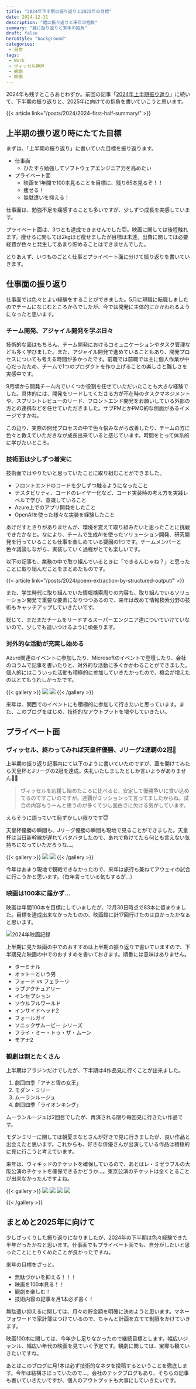 ```yaml
---
title: "2024年下半期の振り返りと2025年の目標"
date: 2024-12-31
description: "雑に振り返りと来年の抱負"
summary: "雑に振り返りと来年の抱負"
draft: false
heroStyle: "background"
categories:
 - 日常
tags:
 - Work
 - ヴィッセル神戸
 - 観劇
 - 映画
---
```


2024年も残すところあとわずか。前回の記事「[2024年上半期振り返り](../2024-first-half-summary/)」に続いて、下半期の振り返りと、2025年に向けての抱負を書いていこうと思います。

{{< article link="/posts/2024/2024-first-half-summary/" >}}

## 上半期の振り返り時にたてた目標

まずは、「上半期の振り返り」に書いていた目標を振り返ります。

- 仕事面
  - ひたすら勉強してソフトウェアエンジニア力を高めたい
- プライベート面
  - 映画を1年間で100本見ることを目標に、残り65本見るぞ！！
  - 痩せる！
  - 無駄遣いを抑える！

仕事面は、勉強不足を痛感することも多いですが、少しずつ成長を実感しています。

プライベート面は、3つとも達成できませんでした😇。映画に関しては後程触れます。痩せるに関しては2kgほど痩せましたが目標は未達。出費に関しては必要経費が色々と発生してあまり貯めることはできませんでした。

とりあえず、いつものごとく仕事とプライベート面に分けて振り返りを書いていきます。

## 仕事面の振り返り

仕事面では色々とよい経験をすることができました。5月に現職に転職しましたのでチームになじむところからでしたが、今では開発に主体的にかかわれるようになったと思います。

### チーム開発、アジャイル開発を学ぶ日々

技術的な面はもちろん、チーム開発におけるコミュニケーションやタスク管理なども多く学びました。また、アジャイル開発で進めていることもあり、開発プロセスについても考える時間が多かったです。前職では前職では主に個人作業が中心だったため、チームで1つのプロダクトを作り上げることの楽しさと難しさを実感中です。

9月頃から開発チーム内でいくつか役割を任せていただいたことも大きな経験でした。具体的には、開発をリードしてくださる方が不在時のタスクマネジメントや、スプリントレビューのリード、フロントエンド開発をお願いしている外部の方との連携などを任せていただきました。サブPMとかPMO的な側面があるイメージですかね。

この辺り、実際の開発プロセスの中で色々悩みながら改善したり、チームの方に色々と教えていただきなが成長出来ていると感じています。時間をとって体系的に学びたいところ。

### 技術面は少しずつ着実に

技術面ではやりたいと思っていたことに取り組むことができました。

- フロントエンドのコードを少しずつ触るようになったこと
- テスタビリティ、コードのレイヤー化など、コード実装時の考え方を実践レベルで学び、意識していること
- Azure上でのアプリ開発をしたこと
- OpenAIを使った様々な実装を経験したこと

あげだすときりがありませんが、環境を変えて取り組みたいと思ったことに挑戦できたかなと。なにより、チームで生成AIを使ったソリューション開発、研究開発を行っていることも仕事を楽しめている要因の1つです。チームメンバーと色々議論しながら、実装していく過程がとても楽しいです。

以下の記事も、業務の中で取り組んでいるときに「できるんじゃね？」と思ったことに取り組んだことをまとめたものです。

{{< article link="/posts/2024/poem-extraction-by-structured-output/" >}}

また、学生時代に取り組んでいた情報検索周りの内容も、取り組んでいるソリューション開発で重要な要素になりつつあるので、来年は改めて情報検索分野の技術もキャッチアップしていきたいです。

総じて、まだまだチームをリードするスーパーエンジニア達についていけていないので、少しでも追いつけるように頑張ります。

### 対外的な活動が充実し始める

Azure関連のイベントに参加したり、Microsoftのイベントで登壇したり、会社のコラムで記事を書いたりと、対外的な活動に多くかかわることができました。個人的にはこういった活動も積極的に参加していきたかったので、機会が増えたのはとてもうれしかったです。

{{< gallery >}}
  <img src="aoaidevday.jpg" class="grid-w50" />
  <img src="ms-tshirt.jpg" class="grid-w50" />
{{< /gallery >}}

来年は、関西でのイベントにも積極的に参加して行きたいと思っています。また、このブログをはじめ、技術的なアウトプットを増やしていきたい。

## プライベート面

### ヴィッセル、終わってみれば天皇杯優勝、Jリーグ2連覇の2冠👑

上半期の振り返り記事内にて以下のように書いていたのですが、蓋を開けてみたら天皇杯とJリーグの2冠を達成。失礼いたしましたとしか言いようがありません🙇‍♂️

> ヴィッセルを応援し始めたころに比べると、安定して優勝争いに食い込めてるのですごいのですが。連覇がミッションって言ってましたからね。試合の内容もうーんと思うのが多くて少し面白さに欠ける気がしています。

えらそうに語っていて恥ずかしい限りです😇

天皇杯優勝の瞬間も、Jリーグ優勝の瞬間も現地で見ることができました。天皇杯は当日新幹線が遅れてバタバタしたので、あれで負けてたら何とも言えない気持ちになっていただろうな...。

{{< gallery >}}
  <img src="vissel01.jpg" class="grid-w50" />
  <img src="featured_vissel02.jpg" class="grid-w50" />
{{< /gallery >}}

今年はあまり現地で観戦できなかったので、来年は旅行も兼ねてアウェイの試合に行こうかと思います。（毎年言っている気もするが...）

### 映画は100本に届かず...

映画は年間100本を目標にしていましたが、12月30日時点で83本に留まりました。目標を達成出来なかったものの、映画館に計17回行けたのは良かったかなぁと思います。

![2024年映画記録](movie.png)

上半期に見た映画の中でのおすすめは上半期の振り返りで書いていますので、下半期見た映画の中でのおすすめを書いておきます。順番には意味はありません。

- ターミナル
- オットーという男
- フォード vs フェラーリ
- ラブアクチュアリー
- インセプション
- ソウルフルワールド
- インサイドヘッド2
- フォールガイ
- ソニックザムービー シリーズ
- フライ・ミー・トゥ・ザ・ムーン
- モアナ2

### 観劇は割とたくさん

上半期はアラジンだけでしたが、下半期は4作品見に行くことが出来ました。

1. 劇団四季「アナと雪の女王」
2. モダン・ミリー
3. ムーランルージュ
4. 劇団四季「ライオンキング」

ムーランルージュは2回目でしたが、再演される限り毎回見に行きたい作品です。

モダンミリーに関しては朝夏まなとさんが好きで見に行きましたが、良い作品と出会えたと思います。これからも、好きな俳優さんが出演している作品は積極的に見に行こうと考えています。

来年は、ウィキッドのチケットを確保しているので、あとはレ・ミゼラブルの大阪公演のチケットを確保できるかどうか...。東京公演のチケットは全くとることが出来なかったんですよね。

{{< gallery >}}
  <img src="musical01.jpg" class="grid-w50" />
  <img src="musical02.jpg" class="grid-w30" />
  <img src="musical03.jpg" class="grid-w50" />
  <img src="musical04.jpg" class="grid-w50" />

{{< /gallery >}}

## まとめと2025年に向けて

少しざっくりした振り返りになりましたが、2024年の下半期は色々経験できた半年だったかなと思います。仕事面でもプライベート面でも、自分がしたいと思ったことにとりくめたことが良かったですね。

来年の目標をざっと。

- 無駄づかいを抑える！！！
- 映画を100本見る！！
- 観劇を楽しむ！
- 技術内容の記事を月1本必ず書く！

無駄遣い抑えるに関しては、月々の貯金額を明確に決めようと思います。マネーフォワードで家計簿はつけているので、ちゃんと計画を立てて制限をかけていきます。

映画100本に関しては、今年少し足りなかったので継続目標とします。幅広いジャンル、幅広い年代の映画を見ていく予定です。観劇に関しては、宝塚も観ていきたいですね。

あとはこのブログに月1本は必ず技術的なネタを投稿するということを徹底します。今年は結構さぼっていたので...。会社のテックブログもあり、そちらの記事も書いていきたいですが、個人のアウトプットも大事にしていきたいです。